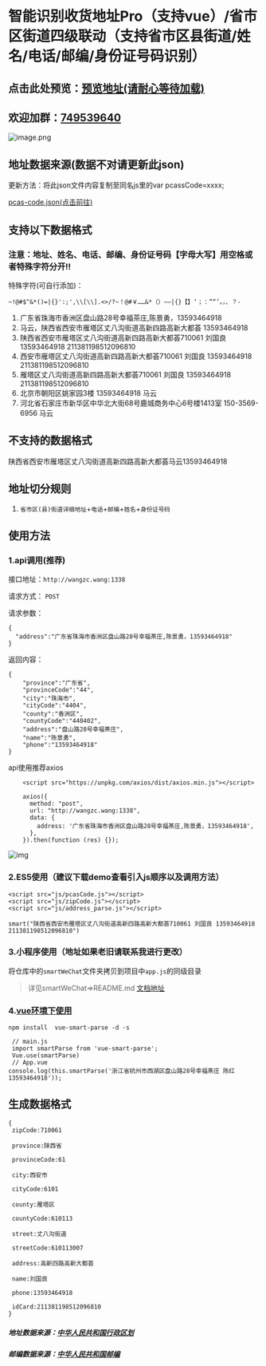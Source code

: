 <!--
 * @Author: wangzhichiao<https://github.com/wzc570738205>
 * @Date: 2020-04-15 11:34:04
 * @LastEditors: wangzhichiao<https://github.com/wzc570738205>
 * @LastEditTime: 2020-05-13 09:09:47
 -->

# 智能识别收货地址Pro（支持vue）/省市区街道四级联动（支持省市区县街道/姓名/电话/邮编/身份证号码识别）

## 点击此处预览：[预览地址(请耐心等待加载)](http://wangzc.wang/smartParsePro/)


## 欢迎加群：[749539640](https://jq.qq.com/?_wv=1027&k=55bQp1O)
![image.png](https://s2.ax1x.com/2020/01/02/lYkqdx.png)
## 地址数据来源(数据不对请更新此json)
更新方法：将此json文件内容复制至同名js里的var pcassCode=xxxx;

[pcas-code.json(点击前往)](https://github.com/modood/Administrative-divisions-of-China/blob/master/dist/pcas-code.json)

## 支持以下数据格式
### 注意：地址、姓名、电话、邮编、身份证号码【字母大写】用空格或者特殊字符分开!!

特殊字符(可自行添加)：
```
~!@#$^&*()=|{}':;',\\[\\].<>/?~！@#￥……&*（）——|{}【】‘；：”“’。，、？-

```
 1. 广东省珠海市香洲区盘山路28号幸福茶庄,陈景勇，13593464918
2. 马云，陕西省西安市雁塔区丈八沟街道高新四路高新大都荟  13593464918
3. 陕西省西安市雁塔区丈八沟街道高新四路高新大都荟710061 刘国良 13593464918 211381198512096810
4. 西安市雁塔区丈八沟街道高新四路高新大都荟710061 刘国良 13593464918 211381198512096810
5. 雁塔区丈八沟街道高新四路高新大都荟710061 刘国良 13593464918 211381198512096810
6. 北京市朝阳区姚家园3楼 13593464918 马云
7. 河北省石家庄市新华区中华北大街68号鹿城商务中心6号楼1413室 150-3569-6956 马云
## 不支持的数据格式
陕西省西安市雁塔区丈八沟街道高新四路高新大都荟马云13593464918

## 地址切分规则
1. `省市区(县)街道详细地址`+`电话`+`邮编`+`姓名`+`身份证号码`
## 使用方法

### 1.api调用(推荐)


接口地址：```http://wangzc.wang:1338```

请求方式： ```POST```

请求参数： 
```
{
  "address":"广东省珠海市香洲区盘山路28号幸福茶庄,陈景勇，13593464918"
}
```
返回内容： 
```
{
    "province":"广东省",
    "provinceCode":"44",
    "city":"珠海市",
    "cityCode":"4404",
    "county":"香洲区",
    "countyCode":"440402",
    "address":"盘山路28号幸福茶庄",
    "name":"陈景勇",
    "phone":"13593464918"
}
```
api使用推荐axios
```
    <script src="https://unpkg.com/axios/dist/axios.min.js"></script>

    axios({
      method: "post",
      url: "http://wangzc.wang:1338",
      data: {
        address: '广东省珠海市香洲区盘山路28号幸福茶庄,陈景勇，13593464918',
      },
    }).then(function (res) {});
```
![img](https://gitee.com/Wzhichao/img/raw/master/uPic/Fxfp4P10%20.png)
### 2.ES5使用（建议下载demo查看引入js顺序以及调用方法）
```
<script src="js/pcasCode.js"></script>
<script src="js/zipCode.js"></script>
<script src="js/address_parse.js"></script>

smart("陕西省西安市雁塔区丈八沟街道高新四路高新大都荟710061 刘国良 13593464918 211381198512096810")
```
### 3.小程序使用（地址如果老旧请联系我进行更改）
将仓库中的```smartWeChat```文件夹拷贝到项目中```app.js```的同级目录
> 详见smartWeChat=>README.md
[文档地址](https://github.com/wzc570738205/smartParsePro/tree/master/smartWeChat)

### 4.[vue环境下使用](https://github.com/wzc570738205/vue-smart-parse)

```
npm install  vue-smart-parse -d -s
```

```
 // main.js
 import smartParse from 'vue-smart-parse';
 Vue.use(smartParse)
 // App.vue
console.log(this.smartParse('浙江省杭州市西湖区盘山路28号幸福茶庄 陈红 13593464918'));
```


## 生成数据格式
```
{
 zipCode:710061

 province:陕西省

 provinceCode:61

 city:西安市

 cityCode:6101

 county:雁塔区

 countyCode:610113

 street:丈八沟街道

 streetCode:610113007

 address:高新四路高新大都荟

 name:刘国良

 phone:13593464918

 idCard:211381198512096810
}
```
##### 地址数据来源：[中华人民共和国行政区划](https://github.com/modood/Administrative-divisions-of-China)
##### 邮编数据来源：[中华人民共和国邮编](https://github.com/xieranmaya/china-city-area-zip-data/blob/master/china-city-area-zip.json)

